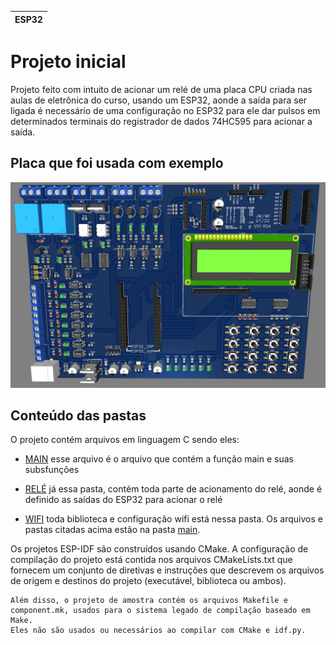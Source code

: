 | ESP32 | 
| ----- |

# Projeto inicial

Projeto feito com intuito de acionar um relé de uma placa CPU criada nas aulas de eletrônica do curso, usando um ESP32, aonde a saída para ser ligada é necessário de uma configuração no ESP32 para ele dar pulsos em determinados terminais do registrador de dados 74HC595 para acionar a saída.



## Placa que foi usada com exemplo
![image_board](https://github.com/JoseWRPereira/esp32_io_ihm/blob/main/img/esp32_IO-top3D.PNG)

## Conteúdo das pastas

O projeto contém arquivos em linguagem C sendo eles:
* [MAIN](main/main.c) esse arquivo é o arquivo que contém a função main e suas subsfunções

* [RELÉ](main/acionamento_rele) já essa pasta, contém toda parte de acionamento do relé, aonde é definido as saídas do ESP32 para acionar o relé

* [WIFI](main/wifi) toda biblioteca e configuração wifi está nessa pasta. 
Os arquivos e pastas citadas acima estão na pasta [main](main).

Os projetos ESP-IDF são construídos usando CMake. A configuração de compilação do projeto está contida nos arquivos CMakeLists.txt que fornecem um conjunto de diretivas e instruções que descrevem os arquivos de origem e destinos do projeto (executável, biblioteca ou ambos).
```
Além disso, o projeto de amostra contém os arquivos Makefile e component.mk, usados ​​para o sistema legado de compilação baseado em Make.
Eles não são usados ​​ou necessários ao compilar com CMake e idf.py.




